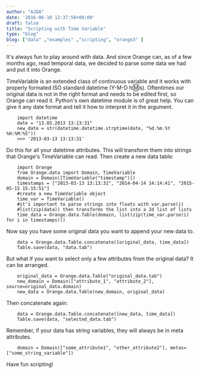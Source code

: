 ```yaml
---
author: "AJDA"
date: '2016-06-10 12:37:50+00:00'
draft: false
title: "Scripting with Time Variable"
type: "blog"
blog: ["data" ,"examples" ,"scripting", "orange3" ]
---
```


It's always fun to play around with data. And since Orange can, as of a few months ago, read temporal data, we decided to parse some data we had and put it into Orange.

TimeVariable is an extended class of continuous variable and it works with properly formated ISO standard datetime (Y-M-D h:m:s). Oftentimes our original data is not in the right format and needs to be edited first, so Orange can read it. Python's own datetime module is of great help. You can give it any date format and tell it how to interpret it in the argument.

```
    import datetime
    date = "13.03.2013 13:13:31"
    new_date = str(datetime.datetime.strptime(date, "%d.%m.%Y %H:%M:%S"))
    >>> '2013-03-13 13:13:31'
```

Do this for all your datetime attributes. This will transform them into strings that Orange's TimeVariable can read. Then create a new data table:

```
    import Orange
    from Orange.data import Domain, TimeVariable
    domain = Domain([TimeVariable("timestamp")])
    timestamps = ["2013-03-13 13:13:31", "2014-04-14 14:14:41", "2015-05-15 15:15:51"]
    #create a new TimeVariable object
    time_var = TimeVariable()
    #it's important to parse strings into floats with var.parse(i)
    #list(zip(data)) then transforms the list into a 2d list of lists
    time_data = Orange.data.Table(domain, list(zip(time_var.parse(i) for i in timestamps)))
```

Now say you have some original data you want to append your new data to.

```
    data = Orange.data.Table.concatenate([original_data, time_data])
    Table.save(data, "data.tab")
```

But what if you want to select only a few attributes from the original data? It can be arranged.

```
    original_data = Orange.data.Table("original_data.tab")
    new_domain = Domain(["attribute_1", "attribute_2"], source=original_data.domain)
    new_data = Orange.data.Table(new_domain, original_data)
```

Then concatenate again:

```
    data = Orange.data.Table.concatenate([new_data, time_data])
    Table.save(data, "selected_data.tab")
```

Remember, if your data has string variables, they will always be in meta attributes.

```
    domain = Domain(["some_attribute1", "other_attribute2"], metas=["some_string_variable"])
```

Have fun scripting!
